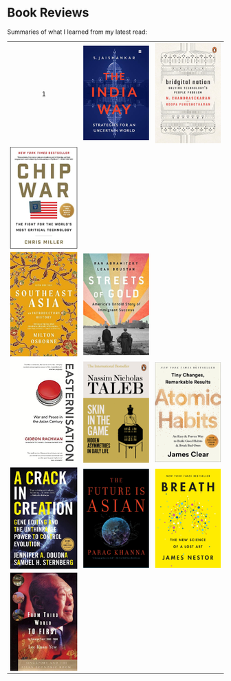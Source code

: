 # Book Reviews

Summaries of what I learned from my latest read:

| | | |
|:-:|:-:|:-:|
|1|<a href="./bookreviews/indiaway/indiaway.html"><img width="256" src="./bookreviews/indiaway/indiaway.jpeg"></a>|<a href="./bookreviews/Bridgital/bridgital.html"><img width="256" src="./bookreviews/Bridgital/bridgital.jpg"></a>|
|<a href="./bookreviews/chipwar/chipwar.html"><img width="256" src="./bookreviews/chipwar/chipwar.jpeg"></a>|
|<a href="./bookreviews/southeastasia/seasia.html"><img width="256" src="./bookreviews/southeastasia/seasia.jpg"></a>|<a href="./bookreviews/streetsofgold/streetsofgold.html"><img width="256" src="./bookreviews/streetsofgold/streetsofgold.jpg"></a>|
|<a href="./bookreviews/easternisation/easternisation.html"><img width="256" src="./bookreviews/easternisation/easternisation.jpeg"></a>|<a href="./bookreviews/skininthegame/skininthegame.html"><img width="256" src="./bookreviews/skininthegame/skininthegame.jpeg"></a>|<a href="./bookreviews/atomichabits/atomichabits.html"><img width="256" src="./bookreviews/atomichabits/atomichabits.jpeg"></a>|
|<a href="./bookreviews/crispr/crispr.html"><img width="256" src="./bookreviews/crispr/crispr_cover.jpeg"></a>|<a href="./bookreviews/future_is_asian/futureisasian.html"><img width="256" src="./bookreviews/future_is_asian/future_is_asian.jpeg"></a>|<a href="./bookreviews/breath/breath.html"><img width="256" src="./bookreviews/breath/breath_cover.jpeg"></a>|
|<a href="./bookreviews/fromthirdworldtofirst/thirdworldtofirst.html"><img width="256" src="./bookreviews/fromthirdworldtofirst/thirdworldtofirst.jpg">|||
